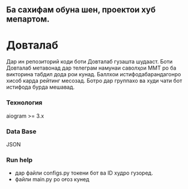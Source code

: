 ## Ба сахифам обуна шен, проектои хуб мепартом.

# Довталаб
Дар ин репозиторий коди боти Довталаб гузашта шудааст. Боти Довталаб метавонад дар телеграм намунаи саволҳои ММТ ро ба викторина табдил дода рои кунад. Баллхои истифодабарандагонро хисоб карда рейтинг месозад. Ботро дар группахо ва худи чати бот истифода бурда мешавад. 

### Технология
aiogram >= 3.x

### Data Base
JSON



### Run help
- дар файли configs.py токени бот ва ID худро гузоред.
- файли main.py ро оғоз кунед  